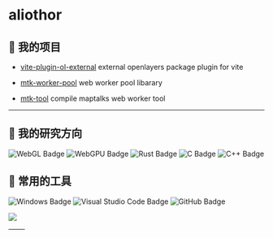 # aliothor

## 🧊 我的项目

- [vite-plugin-ol-external](https://github.com/aliothor/vite-plugin-ol-external) external openlayers package plugin for vite

- [mtk-worker-pool](https://github.com/aliothor/mtk-worker-pool) web worker pool libarary

- [mtk-tool](https://github.com/aliothor/mtk-tool) compile maptalks web worker tool
---


## 🧠 我的研究方向

![WebGL Badge](https://img.shields.io/badge/WebGL-fff?logo=WebGL&logoColor=5684a1&style=flat)
![WebGPU Badge](https://img.shields.io/badge/WebGPU-5684a1?logo=WebGPU&logoColor=fff&style=flat)
![Rust Badge](https://img.shields.io/badge/Rust-000?logo=rust&logoColor=fff&style=flat)
![C Badge](https://img.shields.io/badge/C-A8B9CC?logo=c&logoColor=fff&style=flat)
![C++ Badge](https://img.shields.io/badge/C%2B%2B-00599C?logo=cplusplus&logoColor=fff&style=flat)

## 🧰 常用的工具

![Windows Badge](https://img.shields.io/badge/Windows-0078D6?logo=windows&logoColor=fff&style=flat)
![Visual Studio Code Badge](https://img.shields.io/badge/Visual%20Studio%20Code-007ACC?logo=visualstudiocode&logoColor=fff&style=flat)
![GitHub Badge](https://img.shields.io/badge/GitHub-181717?logo=github&logoColor=fff&style=flat)


<img src="https://skillicons.dev/icons?i=js,ts,rust,python,vue,react,nodejs,vite,tauri,threejs,postgres,wasm,docker" /><br>

| <img align="center" src="https://github-readme-stats.vercel.app/api?username=aliothor&show_icons=true&theme=buefy&hide_border=true" alt="" /> | <img align="center" src="https://github-readme-stats.vercel.app/api/top-langs/?username=aliothor&layout=compact&theme=buefy&hide_border=true" alt="" /> |
| --------------------------------------------------------------------------------------------------------------------------------------------- | ------------------------------------------------------------------------------------------------------------------------------------------------------- |
